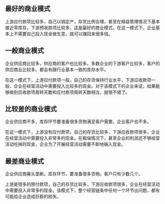 ## 最好的商业模式

上游应付款项比较多，自己以销定产，存货比例合理，甚至在精益管理情况下基本接近零库存，下游预收款项比较多，这是最好的商业模式。在这一模式下，企业基本上不需要自己投入现金做生意，就可以赚回来很多钱。

## 一般商业模式

企业供应商比较多，供应商的客户也比较多。多数企业的下游客户比较多，客户的供应商业比较多。都会有跟行业基本一致的库存水平。

在这一模式下，上游应付款项一般，自己的存货保持行业水平，下游应收款项一般，企业在经营活动中需要投入比较多的现金。对于该模式下的企业来说，如果能够做到应收款项周转天数和应付款项周转天数相当，就很不错了。

## 比较差的商业模式

企业供应商不多，库存环节要准备很多货物满足客户需要。企业客户也不多。

在这一模式下，上游没有应付款项，自己的存货比较多，下游应收款项很多，企业在经营活动中需要投入非常多的现金。在极端情况下，甚至企业的利润还不够经营活动吃掉的现金，企业为了开展经营活动需要不断地输入现金。

## 最差商业模式

企业供应商寡头垄断。库存环节，要准备很多货物。客户只有少数几个。

上游是很多的预付款项，自己的存货比较多，下游应收款项很多，企业在经营活动中需要投入非常多的现金。该模式下，整个经营链条中任何一个环节出问题，都有可能给企业造成巨额的损失。
